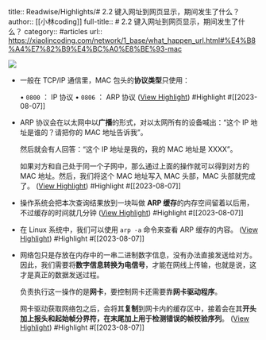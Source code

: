 title:: Readwise/Highlights/# 2.2 键入网址到网页显示，期间发生了什么？
author:: [[小林coding]]
full-title:: \# 2.2 键入网址到网页显示，期间发生了什么？
category:: #articles
url:: https://xiaolincoding.com/network/1_base/what_happen_url.html#%E4%B8%A4%E7%82%B9%E4%BC%A0%E8%BE%93-mac

![](https://readwise-assets.s3.amazonaws.com/media/uploaded_book_covers/profile_182549/icon.webp)

- 一般在 TCP/IP 通信里，MAC 包头的**协议类型**只使用：
  
  •   `0800` ： IP 协议
  •   `0806` ： ARP 协议 ([View Highlight](https://read.readwise.io/read/01h77ph9jqw5bstvm4dvc46r7v)) #Highlight #[[2023-08-07]]
- ARP 协议会在以太网中以**广播**的形式，对以太网所有的设备喊出：“这个 IP 地址是谁的？请把你的 MAC 地址告诉我”。
  
  然后就会有人回答：“这个 IP 地址是我的，我的 MAC 地址是 XXXX”。
  
  如果对方和自己处于同一个子网中，那么通过上面的操作就可以得到对方的 MAC 地址。然后，我们将这个 MAC 地址写入 MAC 头部，MAC 头部就完成了。 ([View Highlight](https://read.readwise.io/read/01h77pjsfbabgtr71m4qb09jev)) #Highlight #[[2023-08-07]]
- 操作系统会把本次查询结果放到一块叫做 **ARP 缓存**的内存空间留着以后用，不过缓存的时间就几分钟 ([View Highlight](https://read.readwise.io/read/01h77pk38mf65ezgbzdj9ayy44)) #Highlight #[[2023-08-07]]
- 在 Linux 系统中，我们可以使用 `arp -a` 命令来查看 ARP 缓存的内容。 ([View Highlight](https://read.readwise.io/read/01h77pk930b96cxwwffcm23kmq)) #Highlight #[[2023-08-07]]
- 网络包只是存放在内存中的一串二进制数字信息，没有办法直接发送给对方。因此，我们需要将**数字信息转换为电信号**，才能在网线上传输，也就是说，这才是真正的数据发送过程。
  
  负责执行这一操作的是**网卡**，要控制网卡还需要靠**网卡驱动程序**。
  
  网卡驱动获取网络包之后，会将其**复制**到网卡内的缓存区中，接着会在其**开头加上报头和起始帧分界符，在末尾加上用于检测错误的帧校验序列**。 ([View Highlight](https://read.readwise.io/read/01h77pm055dday7yfyef02769g)) #Highlight #[[2023-08-07]]